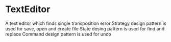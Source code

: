 # TextEditor
A text editor which finds single transposition error
Strategy design pattern is used for save, open and create file 
State desing pattern is used for find and replace
Command design pattern is used for undo
